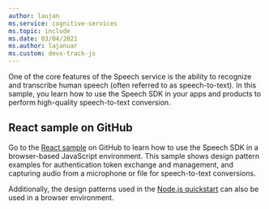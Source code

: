 ```yaml
---
author: laujan
ms.service: cognitive-services
ms.topic: include
ms.date: 03/04/2021
ms.author: lajanuar
ms.custom: devx-track-js
---
```


One of the core features of the Speech service is the ability to recognize and transcribe human speech (often referred to as speech-to-text). In this sample, you learn how to use the Speech SDK in your apps and products to perform high-quality speech-to-text conversion.

## React sample on GitHub

Go to the [React sample](https://github.com/Azure-Samples/AzureSpeechReactSample) on GitHub to learn how to use the Speech SDK in a browser-based JavaScript environment. This sample shows design pattern examples for authentication token exchange and management, and capturing audio from a microphone or file for speech-to-text conversions.

Additionally, the design patterns used in the [Node.js quickstart](../../../get-started-speech-to-text.md?pivots=programming-language-nodejs&tabs=script%2cbrowser%2cwindowsinstall) can also be used in a browser environment.